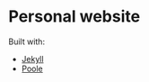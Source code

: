 # Personal website

Built with:
- [Jekyll](http://jekyllrb.com "Jekyll website")
- [Poole](http://getpoole.com "Poole website")
